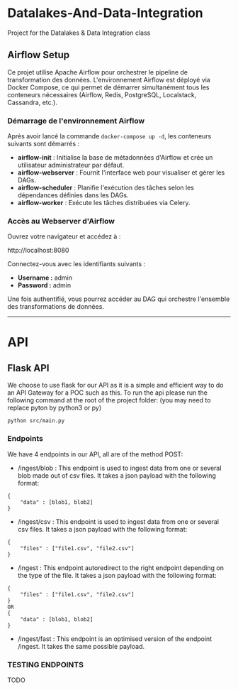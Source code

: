 # Datalakes-And-Data-Integration
Project for the Datalakes &amp; Data Integration class

## Airflow Setup

Ce projet utilise Apache Airflow pour orchestrer le pipeline de transformation des données. L'environnement Airflow est déployé via Docker Compose, ce qui permet de démarrer simultanément tous les conteneurs nécessaires (Airflow, Redis, PostgreSQL, Localstack, Cassandra, etc.).

### Démarrage de l'environnement Airflow

Après avoir lancé la commande `docker-compose up -d`, les conteneurs suivants sont démarrés :

- **airflow-init** : Initialise la base de métadonnées d'Airflow et crée un utilisateur administrateur par défaut.
- **airflow-webserver** : Fournit l'interface web pour visualiser et gérer les DAGs.
- **airflow-scheduler** : Planifie l'exécution des tâches selon les dépendances définies dans les DAGs.
- **airflow-worker** : Exécute les tâches distribuées via Celery.

### Accès au Webserver d'Airflow

Ouvrez votre navigateur et accédez à :

http://localhost:8080

Connectez-vous avec les identifiants suivants :

- **Username :** admin  
- **Password :** admin  

Une fois authentifié, vous pourrez accéder au DAG qui orchestre l'ensemble des transformations de données.

---
# API 

## Flask API 
We choose to use flask for our API as it is a simple and efficient way to do an API Gateway for a POC such as this.
To run the api please run the following command at the root of the project folder:
(you may need to replace pyton by python3 or py)
```
python src/main.py
```

### Endpoints
We have 4 endpoints in our API, all are of the method POST:
- /ingest/blob : This endpoint is used to ingest data from one or several blob made out of csv files. It takes a json payload with the following format:
```
{
    "data" : [blob1, blob2]
}
```
- /ingest/csv : This endpoint is used to ingest data from one or several csv files. It takes a json payload with the following format:
```
{
    "files" : ["file1.csv", "file2.csv"]
}
```
- /ingest : This endpoint autoredirect to the right endpoint depending on the type of the file. It takes a json payload with the following format:
```
{
    "files" : ["file1.csv", "file2.csv"]
}
OR
{
    "data" : [blob1, blob2]
}
```
- /ingest/fast : This endpoint is an optimised version of the endpoint /ingest. It takes the same possible payload.

### TESTING ENDPOINTS

TODO 
